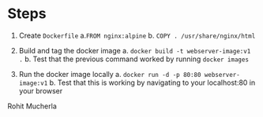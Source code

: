 # Steps

1. Create `Dockerfile`
a.`FROM nginx:alpine`
b. `COPY . /usr/share/nginx/html`  

2. Build and tag the docker image
a. `docker build -t webserver-image:v1 .`
b. Test that the previous command worked by running `docker images`

3. Run the docker image locally
a. `docker run -d -p 80:80 webserver-image:v1`
b. Test that this is working by navigating to your localhost:80 in your browser

Rohit Mucherla
